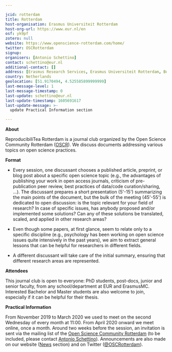 ```yaml
---

jcid: rotterdam
title: Rotterdam
host-organisation: Erasmus Universiteit Rotterdam
host-org-url: https://www.eur.nl/en
osf: yk9pf
zotero: null
website: https://www.openscience-rotterdam.com/home/
twitter: OSCRotterdam
signup: 
organisers: [Antonio Schettino]
contact: schettino@eur.nl
additional-contact: []
address: [Erasmus Research Services, Erasmus Universiteit Rotterdam, Burgemeester Oudlaan 50, 3062 PA Rotterdam]
country: Netherlands
geolocation: [51.9170494, 4.525585899999999]
last-message-level: 1
last-message-timestamp: 0
last-update: schettino@eur.nl
last-update-timestamp: 1605691617
last-update-message: >-
  update Practical Information section

---
```


**About**

ReproducibiliTea Rotterdam is a journal club organized by the Open Science Community Rotterdam ([OSCR](http://www.openscience-rotterdam.com/home/)). We discuss documents addressing various topics on open science practices.

**Format**

- Every session, one discussant chooses a published article, preprint, or blog post about a specific open science topic (e.g., the advantages of publishing your work in open access journals, criticism of pre-publication peer review, best practices of data/code curation/sharing, ...). The discussant prepares a short presentation (5'-15') summarizing the main points of the document, but the bulk of the meeting (45'-55') is dedicated to open discussion: is the topic relevant for your field of research? In case of specific issues, has anybody proposed and/or implemented some solutions? Can any of these solutions be translated, scaled, and applied in other research areas?

- Even though some papers, at first glance, seem to relate only to a specific discipline (e.g., psychology has been working on open science issues quite intensively in the past years), we aim to extract general lessons that can be helpful for researchers in different fields.

- A different discussant will take care of the initial summary, ensuring that different research areas are represented.

**Attendees**

This journal club is open to everyone: PhD students, post-docs, junior and senior faculty, from any school/department at EUR and ErasmusMC. Interested Bachelor and Master students are also welcome to join, especially if it can be helpful for their thesis.

**Practical Information**

From November 2019 to March 2020 we used to meet on the second Wednesday of every month at 11:00. From April 2020 onward we meet online, once a month. Around two weeks before the session, an invitation is sent via the mailing list of the [Open Science Community Rotterdam](https://www.openscience-rotterdam.com/home/) (to be included, please contact [Antonio Schettino](mailto:schettino@eur.nl)). Announcements are also made on our website ([News](https://www.openscience-rotterdam.com/categories/news/) section) and on Twitter ([@OSCRotterdam](https://twitter.com/OSCRotterdam)).
